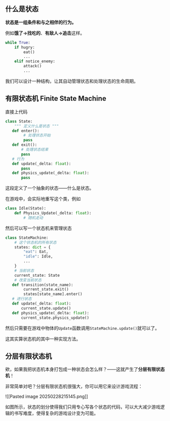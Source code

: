 ## 什么是状态
**状态是一组条件和与之相伴的行为。**

例如**饿了->找吃的**、**有敌人->追击**这样。

```python
while True:
	if hugry:
		eat()
		...
	elif notice_enemy:
		attack()
		...
```

我们可以设计一种结构，让其自动管理状态和处理状态的生命周期。

## 有限状态机 Finite State Machine
 直接上代码
 
 ```python
 class State:
	 """ 定义什么是状态 """
	def enter():
		 # 处理状态开始
		 pass
	def exit():
		# 处理状态结束
		pass
	# 行为
	def update(_delta: float):
		pass
	def physics_update(_delta: float):
		pass
```

这段定义了一个抽象的状态——什么是状态。

在游戏中，会实际地重写这个类，例如

```python
class Idle(State):
	def Physics_Update(_delta: float):
		# 随机走动
```

 然后可以写一个状态机来管理状态
 ```python
 class StateMachine:
	 # 这个状态机的所有状态
	 states: dict = {
		 "eat": Eat,
		 "idle": Idle,
		 ...
	 }
	 # 当前状态
	 current_state: State
	 # 改变当前状态
	def transition(state_name):
		 current_state.exit()
		 states[state_name].enter()
	# 进行状态
	def update(_delta: float):
		current_state.update()
	def physics_update(_delta: float):
		current_state.physics_update()
```

然后只需要在游戏中物体的`Update`函数调用`StateMachine.update()`就可以了。

这其实算状态机的其中一种实现方法。

## 分层有限状态机
欸，如果我把状态机本身打包成一种状态会怎么样？——这就产生了**分层有限状态机**！

非常简单对吧？分层有限状态机很强大，你可以用它来设计游戏流程：

![[Pasted image 20250228215145.png]]

如图所示，状态的划分使得我们只用专心写各个状态的代码，可以大大减少游戏逻辑的书写难度，使得复杂的游戏设计变为可能。